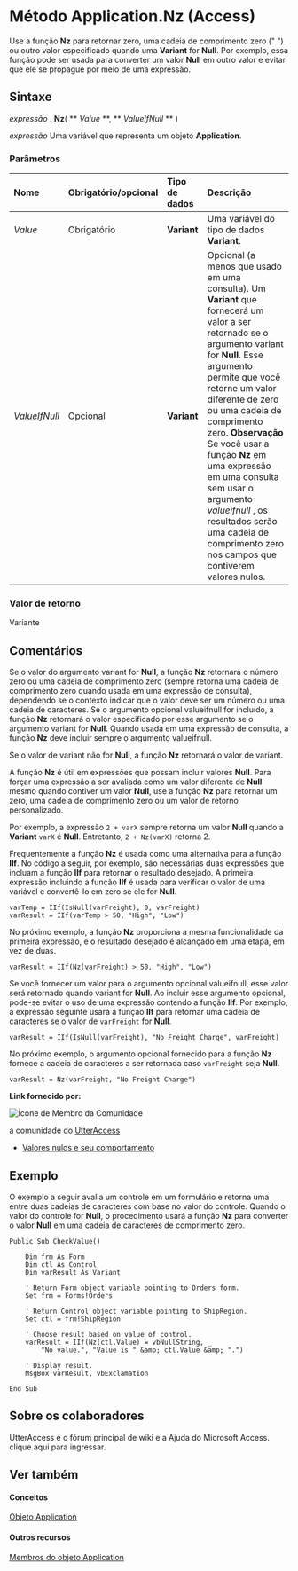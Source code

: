 

# Método Application.Nz (Access)

Use a função  **Nz** para retornar zero, uma cadeia de comprimento zero (" ") ou outro valor especificado quando uma **Variant** for **Null**. Por exemplo, essa função pode ser usada para converter um valor **Null** em outro valor e evitar que ele se propague por meio de uma expressão.
 


## Sintaxe

 *expressão*  . **Nz**( ** *Value* **, ** *ValueIfNull* ** )
 

 
 *expressão*  Uma variável que representa um objeto **Application**.
 

 

### Parâmetros



|**Nome**|**Obrigatório/opcional**|**Tipo de dados**|**Descrição**|
|:-----|:-----|:-----|:-----|
| _Value_|Obrigatório|**Variant**|Uma variável do tipo de dados **Variant**.|
| _ValueIfNull_|Opcional|**Variant**|Opcional (a menos que usado em uma consulta). Um  **Variant** que fornecerá um valor a ser retornado se o argumento variant for **Null**. Esse argumento permite que você retorne um valor diferente de zero ou uma cadeia de comprimento zero. **Observação**  Se você usar a função  **Nz** em uma expressão em uma consulta sem usar o argumento *valueifnull*  , os resultados serão uma cadeia de comprimento zero nos campos que contiverem valores nulos. |

### Valor de retorno

Variante
 

 

## Comentários

Se o valor do argumento variant for  **Null**, a função **Nz** retornará o número zero ou uma cadeia de comprimento zero (sempre retorna uma cadeia de comprimento zero quando usada em uma expressão de consulta), dependendo se o contexto indicar que o valor deve ser um número ou uma cadeia de caracteres. Se o argumento opcional valueifnull for incluído, a função **Nz** retornará o valor especificado por esse argumento se o argumento variant for **Null**. Quando usada em uma expressão de consulta, a função **Nz** deve incluir sempre o argumento valueifnull.
 

 
Se o valor de variant não for  **Null**, a função **Nz** retornará o valor de variant.
 

 
A função  **Nz** é útil em expressões que possam incluir valores **Null**. Para forçar uma expressão a ser avaliada como um valor diferente de **Null** mesmo quando contiver um valor **Null**, use a função **Nz** para retornar um zero, uma cadeia de comprimento zero ou um valor de retorno personalizado.
 

 
Por exemplo, a expressão  `2 + varX` sempre retorna um valor **Null** quando a **Variant** `varX` é **Null**. Entretanto, `2 + Nz(varX)` retorna 2.
 

 
Frequentemente a função  **Nz** é usada como uma alternativa para a função **IIf**. No código a seguir, por exemplo, são necessárias duas expressões que incluam a função **IIf** para retornar o resultado desejado. A primeira expressão incluindo a função **IIf** é usada para verificar o valor de uma variável e convertê-lo em zero se ele for **Null**.
 

 



```
varTemp = IIf(IsNull(varFreight), 0, varFreight) 
varResult = IIf(varTemp > 50, "High", "Low")
```

No próximo exemplo, a função  **Nz** proporciona a mesma funcionalidade da primeira expressão, e o resultado desejado é alcançado em uma etapa, em vez de duas.
 

 



```
varResult = IIf(Nz(varFreight) > 50, "High", "Low")
```

Se você fornecer um valor para o argumento opcional valueifnull, esse valor será retornado quando variant for  **Null**. Ao incluir esse argumento opcional, pode-se evitar o uso de uma expressão contendo a função **IIf**. Por exemplo, a expressão seguinte usará a função **IIf** para retornar uma cadeia de caracteres se o valor de `varFreight` for **Null**.
 

 



```
varResult = IIf(IsNull(varFreight), "No Freight Charge", varFreight)
```

No próximo exemplo, o argumento opcional fornecido para a função  **Nz** fornece a cadeia de caracteres a ser retornada caso `varFreight` seja **Null**.
 

 



```
varResult = Nz(varFreight, "No Freight Charge")
```

 **Link fornecido por:**
 
![Ícone de Membro da Comunidade](images/8b9774c4-6c97-470e-b3a2-56d8f786444c.png)
 
 a comunidade do [UtterAccess](http://www.utteraccess.com)
 

 

-  [Valores nulos e seu comportamento](http://www.utteraccess.com/wiki/index.php/Nulls_And_Their_Behavior)
    
 

## Exemplo

O exemplo a seguir avalia um controle em um formulário e retorna uma entre duas cadeias de caracteres com base no valor do controle. Quando o valor do controle for  **Null**, o procedimento usará a função **Nz** para converter o valor **Null** em uma cadeia de caracteres de comprimento zero.
 

 

```
Public Sub CheckValue() 
 
    Dim frm As Form 
    Dim ctl As Control 
    Dim varResult As Variant 
 
    ' Return Form object variable pointing to Orders form. 
    Set frm = Forms!Orders 
 
    ' Return Control object variable pointing to ShipRegion. 
    Set ctl = frm!ShipRegion 
 
    ' Choose result based on value of control. 
    varResult = IIf(Nz(ctl.Value) = vbNullString, _ 
        "No value.", "Value is " &amp; ctl.Value &amp; ".") 
 
    ' Display result. 
    MsgBox varResult, vbExclamation 
 
End Sub
```


## Sobre os colaboradores
<a name="AboutContributors"> </a>

UtterAccess é o fórum principal de wiki e a Ajuda do Microsoft Access. clique aqui para ingressar.
 

 

## Ver também
<a name="AboutContributors"> </a>


#### Conceitos


 
 [Objeto Application](aefb0713-97e6-e2c7-e530-8fd2e1316a55.md)
#### Outros recursos


 
 [Membros do objeto Application](3ab5276c-d52a-72a9-244c-ec92ead48811.md)